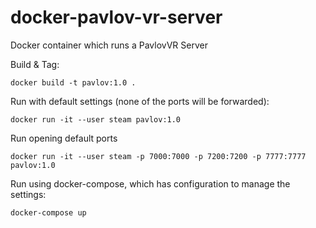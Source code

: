 # docker-pavlov-vr-server

Docker container which runs a PavlovVR Server


Build & Tag:
```
docker build -t pavlov:1.0 .
```

Run with default settings (none of the ports will be forwarded):
```
docker run -it --user steam pavlov:1.0
```

Run opening default ports
```
docker run -it --user steam -p 7000:7000 -p 7200:7200 -p 7777:7777 pavlov:1.0
```

Run using docker-compose, which has configuration to manage the settings:
```
docker-compose up
```
